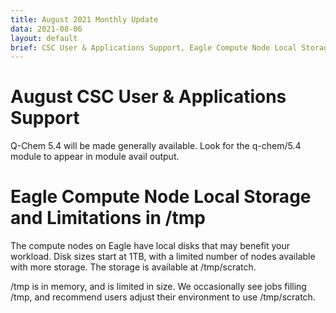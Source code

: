 ```yaml
---
title: August 2021 Monthly Update
data: 2021-08-06
layout: default
brief: CSC User & Applications Support, Eagle Compute Node Local Storage
---
```


# August CSC User & Applications Support
Q-Chem 5.4 will be made generally available. Look for the q-chem/5.4 module to appear in module avail output.


# Eagle Compute Node Local Storage and Limitations in /tmp
The compute nodes on Eagle have local disks that may benefit your workload. Disk sizes 
start at 1TB, with a limited number of nodes available with more storage. The storage is available at /tmp/scratch. 

/tmp is in memory, and is limited in size. We occasionally see jobs filling /tmp, and recommend users adjust their 
environment to use /tmp/scratch.


